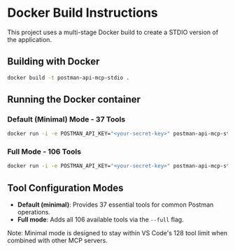 # Docker Build Instructions

This project uses a multi-stage Docker build to create a STDIO version of the application.

## Building with Docker

```bash
docker build -t postman-api-mcp-stdio .
```

## Running the Docker container

### Default (Minimal) Mode - 37 Tools

```bash
docker run -i -e POSTMAN_API_KEY="<your-secret-key>" postman-api-mcp-stdio
```

### Full Mode - 106 Tools

```bash
docker run -i -e POSTMAN_API_KEY="<your-secret-key>" postman-api-mcp-stdio --full
```

## Tool Configuration Modes

- **Default (minimal)**: Provides 37 essential tools for common Postman operations.
- **Full mode**: Adds all 106 available tools via the `--full` flag.

Note: Minimal mode is designed to stay within VS Code's 128 tool limit when combined with other MCP servers.
